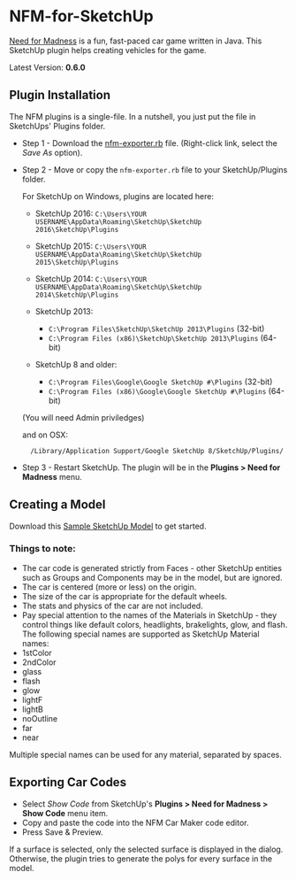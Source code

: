NFM-for-SketchUp
================

[Need for Madness](http://www.needformadness.com/developer/) is a fun, fast-paced car game written in Java. This SketchUp plugin helps creating vehicles for the game.

Latest Version: **0.6.0**

## Plugin Installation ##

The NFM plugins is a single-file. In a nutshell, you just put the file in SketchUps' Plugins folder.

* Step 1 -
    Download the [nfm-exporter.rb](https://raw.github.com/jimfoltz/NFM-for-SketchUp/master/nfm-exporter.rb) file. (Right-click link, select the *Save  As* option).

* Step 2 - Move or copy the `nfm-exporter.rb` file to your SketchUp/Plugins folder.

    For SketchUp on Windows, plugins are located here:

	* SketchUp 2016: `C:\Users\YOUR USERNAME\AppData\Roaming\SketchUp\SketchUp 2016\SketchUp\Plugins`
	
	* SketchUp 2015: `C:\Users\YOUR USERNAME\AppData\Roaming\SketchUp\SketchUp 2015\SketchUp\Plugins`
	
	* SketchUp 2014: `C:\Users\YOUR USERNAME\AppData\Roaming\SketchUp\SketchUp 2014\SketchUp\Plugins`
	
	* SketchUp 2013:
		* `C:\Program Files\SketchUp\SketchUp 2013\Plugins` (32-bit)
		* `C:\Program Files (x86)\SketchUp\SketchUp 2013\Plugins` (64-bit)
	
	* SketchUp 8 and older:
		* `C:\Program Files\Google\Google SketchUp #\Plugins` (32-bit)
		* `C:\Program Files (x86)\Google\Google SketchUp #\Plugins` (64-bit)

    (You will need Admin priviledges)    
    
	and on OSX:

        /Library/Application Support/Google SketchUp 8/SketchUp/Plugins/

* Step 3 -
    Restart SketchUp. The plugin will be in the **Plugins > Need for Madness** menu.

## Creating a Model ##

Download this [Sample SketchUp Model](http://sketchup.google.com/3dwarehouse/details?mid=196de521c5d5c3f0b73ce25f042b849a) to get started.

### Things to note: ###

* The car code is generated strictly from Faces - other SketchUp entities such as Groups and Components may be in the model, but are ignored.
* The car is centered (more or less) on the origin.
* The size of the car is appropriate for the default wheels.
* The stats and physics of the car are not included.
* Pay special attention to the names of the Materials in SketchUp - they control things like default colors, headlights, brakelights, glow, and flash. The following special names are supported as SketchUp Material names:
 * 1stColor
 * 2ndColor
 * glass
 * flash
 * glow
 * lightF
 * lightB
 * noOutline
 * far
 * near

Multiple special names can be used for any material, separated by spaces.

## Exporting Car Codes ##

* Select *Show Code* from SketchUp's **Plugins > Need for Madness > Show Code** menu item.
* Copy and paste the code into the NFM Car Maker code editor.
* Press Save & Preview.

If a surface is selected, only the selected surface is displayed in the dialog. Otherwise, the plugin tries to generate the polys for every surface in the model.
